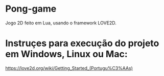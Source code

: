 # Pong-game
Jogo 2D feito em Lua, usando o framework LOVE2D. 

# Instruçes para execução do projeto em Windows, Linux ou Mac:

https://love2d.org/wiki/Getting_Started_(Portugu%C3%AAs)
